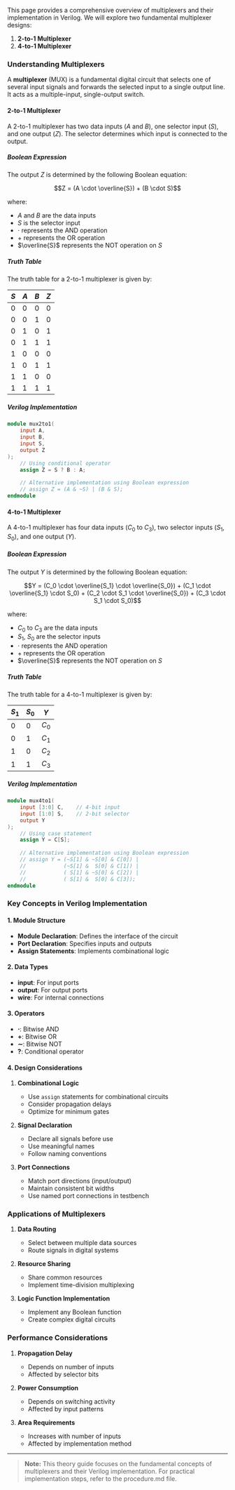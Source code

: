 This page provides a comprehensive overview of multiplexers and their implementation in Verilog. We will explore two fundamental multiplexer designs:

1. **2-to-1 Multiplexer**
2. **4-to-1 Multiplexer**

### Understanding Multiplexers

A **multiplexer** (MUX) is a fundamental digital circuit that selects one of several input signals and forwards the selected input to a single output line. It acts as a multiple-input, single-output switch.

#### 2-to-1 Multiplexer

A 2-to-1 multiplexer has two data inputs ($A$ and $B$), one selector input ($S$), and one output ($Z$). The selector determines which input is connected to the output.

##### Boolean Expression
The output $Z$ is determined by the following Boolean equation:

$$Z = (A \cdot \overline{S}) + (B \cdot S)$$

where:
- $A$ and $B$ are the data inputs
- $S$ is the selector input
- $\cdot$ represents the AND operation
- $+$ represents the OR operation
- $\overline{S}$ represents the NOT operation on $S$

##### Truth Table
The truth table for a 2-to-1 multiplexer is given by:

| $S$ | $A$ | $B$ | $Z$ |
|-----|-----|-----|-----|
| $0$ | $0$ | $0$ | $0$ |
| $0$ | $0$ | $1$ | $0$ |
| $0$ | $1$ | $0$ | $1$ |
| $0$ | $1$ | $1$ | $1$ |
| $1$ | $0$ | $0$ | $0$ |
| $1$ | $0$ | $1$ | $1$ |
| $1$ | $1$ | $0$ | $0$ |
| $1$ | $1$ | $1$ | $1$ |

##### Verilog Implementation
```verilog
module mux2to1(
    input A,
    input B,
    input S,
    output Z
);
    // Using conditional operator
    assign Z = S ? B : A;
    
    // Alternative implementation using Boolean expression
    // assign Z = (A & ~S) | (B & S);
endmodule
```

#### 4-to-1 Multiplexer

A 4-to-1 multiplexer has four data inputs ($C_0$ to $C_3$), two selector inputs ($S_1$, $S_0$), and one output ($Y$).

##### Boolean Expression
The output $Y$ is determined by the following Boolean equation:

$$Y = (C_0 \cdot \overline{S_1} \cdot \overline{S_0}) + (C_1 \cdot \overline{S_1} \cdot S_0) + (C_2 \cdot S_1 \cdot \overline{S_0}) + (C_3 \cdot S_1 \cdot S_0)$$

where:
- $C_0$ to $C_3$ are the data inputs
- $S_1$, $S_0$ are the selector inputs
- $\cdot$ represents the AND operation
- $+$ represents the OR operation
- $\overline{S}$ represents the NOT operation on $S$

##### Truth Table
The truth table for a 4-to-1 multiplexer is given by:

| $S_1$ | $S_0$ | $Y$ |
|-------|-------|-----|
| $0$   | $0$   | $C_0$ |
| $0$   | $1$   | $C_1$ |
| $1$   | $0$   | $C_2$ |
| $1$   | $1$   | $C_3$ |

##### Verilog Implementation
```verilog
module mux4to1(
    input [3:0] C,    // 4-bit input
    input [1:0] S,    // 2-bit selector
    output Y
);
    // Using case statement
    assign Y = C[S];
    
    // Alternative implementation using Boolean expression
    // assign Y = (~S[1] & ~S[0] & C[0]) |
    //            (~S[1] &  S[0] & C[1]) |
    //            ( S[1] & ~S[0] & C[2]) |
    //            ( S[1] &  S[0] & C[3]);
endmodule
```

### Key Concepts in Verilog Implementation

#### 1. Module Structure
- **Module Declaration**: Defines the interface of the circuit
- **Port Declaration**: Specifies inputs and outputs
- **Assign Statements**: Implements combinational logic

#### 2. Data Types
- **input**: For input ports
- **output**: For output ports
- **wire**: For internal connections

#### 3. Operators
- **$\cdot$**: Bitwise AND
- **$+$**: Bitwise OR
- **$\sim$**: Bitwise NOT
- **$?$**: Conditional operator

#### 4. Design Considerations
1. **Combinational Logic**
   - Use `assign` statements for combinational circuits
   - Consider propagation delays
   - Optimize for minimum gates

2. **Signal Declaration**
   - Declare all signals before use
   - Use meaningful names
   - Follow naming conventions

3. **Port Connections**
   - Match port directions (input/output)
   - Maintain consistent bit widths
   - Use named port connections in testbench

### Applications of Multiplexers

1. **Data Routing**
   - Select between multiple data sources
   - Route signals in digital systems

2. **Resource Sharing**
   - Share common resources
   - Implement time-division multiplexing

3. **Logic Function Implementation**
   - Implement any Boolean function
   - Create complex digital circuits

### Performance Considerations

1. **Propagation Delay**
   - Depends on number of inputs
   - Affected by selector bits

2. **Power Consumption**
   - Depends on switching activity
   - Affected by input patterns

3. **Area Requirements**
   - Increases with number of inputs
   - Affected by implementation method

---

> **Note:** This theory guide focuses on the fundamental concepts of multiplexers and their Verilog implementation. For practical implementation steps, refer to the procedure.md file.
